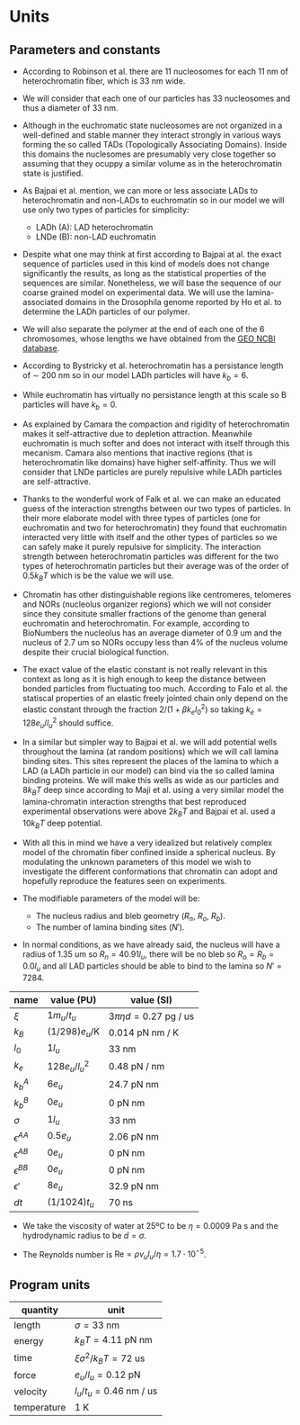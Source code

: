 
# Units

## Parameters and constants

+ According to Robinson et al. there are 11 nucleosomes for each 11 nm of heterochromatin fiber, which is 33 nm wide.

+ We will consider that each one of our particles has 33 nucleosomes and thus a diameter of 33 nm.

+ Although in the euchromatic state nucleosomes are not organized in a well-defined and stable manner they interact strongly in various ways forming the so called TADs (Topologically Associating Domains). Inside this domains the nuclesomes are presumably very close together so assuming that they ocuppy a similar volume as in the heterochromatin state is justified.

+ As Bajpai et al. mention, we can more or less associate LADs to heterochromatin and non-LADs to euchromatin so in our model we will use only two types of particles for simplicity:
    + LADh (A): LAD heterochromatin
    + LNDe (B): non-LAD euchromatin

+ Despite what one may think at first according to Bajpai at al. the exact sequence of particles used in this kind of models does not change significantly the results, as long as the statistical properties of the sequences are similar. Nonetheless, we will base the sequence of our coarse grained model on experimental data. We will use the lamina-associated domains in the Drosophila genome reported by Ho et al. to determine the LADh particles of our polymer.

+ We will also separate the polymer at the end of each one of the 6 chromosomes, whose lengths we have obtained from the [GEO NCBI database](https://www.ncbi.nlm.nih.gov/gdv/browser/geo/?id=GSE16245).

+ According to Bystricky et al. heterochromatin has a persistance length of $\sim$ 200 nm so in our model LADh particles will have $k_b=6$.

+ While euchromatin has virtually no persistance length at this scale so B particles will have $k_b=0$.

+ As explained by Camara the compaction and rigidity of heterochromatin makes it self-attractive due to depletion attraction. Meanwhile euchromatin is much softer and does not interact with itself through this mecanism. Camara also mentions that inactive regions (that is heterochromatin like domains) have higher self-affinity. Thus we will consider that LNDe particles are purely repulsive while LADh particles are self-attractive.

+ Thanks to the wonderful work of Falk et al. we can make an educated guess of the interaction strengths between our two types of particles. In their more elaborate model with three types of particles (one for euchromatin and two for heterochromatin) they found that euchromatin interacted very little with itself and the other types of particles so we can safely make it purely repulsive for simplicity. The interaction strength between heterochromatin particles was different for the two types of heterochromatin particles but their average was of the order of $0.5k_BT$ which is be the value we will use.

+ Chromatin has other distinguishable regions like centromeres, telomeres and NORs (nucleolus organizer regions) which we will not consider since they consitute smaller fractions of the genome than general euchromatin and heterochromatin. For example, according to BioNumbers the nucleolus has an average diameter of 0.9 $\text{um}$ and the nucleus of 2.7 $\text{um}$ so NORs occupy less than 4% of the nucleus volume despite their crucial biological function.

+ The exact value of the elastic constant is not really relevant in this context as long as it is high enough to keep the distance between bonded particles from fluctuating too much. According to Falo et al. the statiscal properties of an elastic freely jointed chain only depend on the elastic constant through the fraction $2/(1+\beta k_el_0^2)$ so taking $k_e=128e_u/l_u^2$ should suffice.

+ In a similar but simpler way to Bajpai et al. we will add potential wells throughout the lamina (at random positions) which we will call lamina binding sites. This sites represent the places of the lamina to which a LAD (a LADh particle in our model) can bind via the so called lamina binding proteins. We will make this wells as wide as our particles and $8k_BT$ deep since according to Maji et al. using a very similar model the lamina-chromatin interaction strengths that best reproduced experimental observations were above $2k_BT$ and Bajpai et al. used a $10k_BT$ deep potential.

+ With all this in mind we have a very idealized but relatively complex model of the chromatin fiber confined inside a spherical nucleus. By modulating the  unknown parameters of this model we wish to investigate the different conformations that chromatin can adopt and hopefully reproduce the features seen on experiments.

+ The modifiable parameters of the model will be:
    + The nucleus radius and bleb geometry ($R_n$, $R_o$, $R_b$).
    + The number of lamina binding sites ($N'$).

+ In normal conditions, as we have already said, the nucleus will have a radius of 1.35 $\text{um}$ so $R_n=40.91l_u$, there will be no bleb so $R_o=R_b=0.0l_u$ and all LAD particles should be able to bind to the lamina so $N'=7284$.

| name            | value (PU)            | value (SI)                       |
|-----------------|-----------------------|----------------------------------|
| $\xi$           | $1m_u/t_u$            | $3\pi\eta d=0.27\text{ pg / us}$ |
| $k_B$           | $(1/298)e_u/\text{K}$ | $0.014\text{ pN nm / K}$         |
| $l_0$           | $1l_u$                | $33\text{ nm}$                   |
| $k_e$           | $128e_u/l_u^2$        | $0.48\text{ pN / nm}$            |
| $k_b^A$         | $6e_u$                | $24.7\text{ pN nm}$              |
| $k_b^B$         | $0e_u$                | $0\text{ pN nm}$                 |
| $\sigma$        | $1l_u$                | $33\text{ nm}$                   |
| $\epsilon^{AA}$ | $0.5e_u$              | $2.06\text{ pN nm}$              |
| $\epsilon^{AB}$ | $0e_u$                | $0\text{ pN nm}$                 |
| $\epsilon^{BB}$ | $0e_u$                | $0\text{ pN nm}$                 |
| $\epsilon'$     | $8e_u$                | $32.9\text{ pN nm}$              |
| $dt$            | $(1/1024)t_u$         | $70\text{ ns}$                   |

+ We take the viscosity of water at 25ºC to be $\eta=0.0009\text{ Pa s}$ and the hydrodynamic radius to be $d=\sigma$.

+ The Reynolds number is $\text{Re}=\rho v_ul_u/\eta=1.7\cdot 10^{-5}$.

## Program units

| quantity    | unit                            |
|-------------|---------------------------------|
| length      | $\sigma=33\text{ nm}$           |
| energy      | $k_BT=4.11\text{ pN nm}$        |
| time        | $\xi\sigma^2/k_BT=72\text{ us}$ |
| force       | $e_u/l_u=0.12\text{ pN}$        |
| velocity    | $l_u/t_u=0.46\text{ nm / us}$   |
| temperature | $1\text{ K}$                    |
